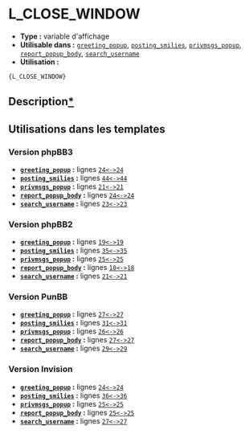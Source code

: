 # L_CLOSE_WINDOW
* __Type :__ variable d'affichage
* __Utilisable dans :__ [`greeting_popup`](../tpl/greeting_popup.md#readme), [`posting_smilies`](../tpl/posting_smilies.md#readme), [`privmsgs_popup`](../tpl/privmsgs_popup.md#readme), [`report_popup_body`](../tpl/report_popup_body.md#readme), [`search_username`](../tpl/search_username.md#readme)
* __Utilisation :__

```html
{L_CLOSE_WINDOW}
```

## Description[*](https://fa-tvars.appspot.com/var/L_CLOSE_WINDOW)
## Utilisations dans les templates

### Version phpBB3
* __[`greeting_popup`](../tpl/greeting_popup.md#readme) :__ lignes [`24`](../src/prosilver/greeting_popup.tpl#L24)[`<->`](../src/prosilver/greeting_popup.tpl#L24-L24)[`24`](../src/prosilver/greeting_popup.tpl#L24)
* __[`posting_smilies`](../tpl/posting_smilies.md#readme) :__ lignes [`44`](../src/prosilver/posting_smilies.tpl#L44)[`<->`](../src/prosilver/posting_smilies.tpl#L44-L44)[`44`](../src/prosilver/posting_smilies.tpl#L44)
* __[`privmsgs_popup`](../tpl/privmsgs_popup.md#readme) :__ lignes [`21`](../src/prosilver/privmsgs_popup.tpl#L21)[`<->`](../src/prosilver/privmsgs_popup.tpl#L21-L21)[`21`](../src/prosilver/privmsgs_popup.tpl#L21)
* __[`report_popup_body`](../tpl/report_popup_body.md#readme) :__ lignes [`24`](../src/prosilver/report_popup_body.tpl#L24)[`<->`](../src/prosilver/report_popup_body.tpl#L24-L24)[`24`](../src/prosilver/report_popup_body.tpl#L24)
* __[`search_username`](../tpl/search_username.md#readme) :__ lignes [`23`](../src/prosilver/search_username.tpl#L23)[`<->`](../src/prosilver/search_username.tpl#L23-L23)[`23`](../src/prosilver/search_username.tpl#L23)

### Version phpBB2
* __[`greeting_popup`](../tpl/greeting_popup.md#readme) :__ lignes [`19`](../src/subsilver/greeting_popup.tpl#L19)[`<->`](../src/subsilver/greeting_popup.tpl#L19-L19)[`19`](../src/subsilver/greeting_popup.tpl#L19)
* __[`posting_smilies`](../tpl/posting_smilies.md#readme) :__ lignes [`35`](../src/subsilver/posting_smilies.tpl#L35)[`<->`](../src/subsilver/posting_smilies.tpl#L35-L35)[`35`](../src/subsilver/posting_smilies.tpl#L35)
* __[`privmsgs_popup`](../tpl/privmsgs_popup.md#readme) :__ lignes [`25`](../src/subsilver/privmsgs_popup.tpl#L25)[`<->`](../src/subsilver/privmsgs_popup.tpl#L25-L25)[`25`](../src/subsilver/privmsgs_popup.tpl#L25)
* __[`report_popup_body`](../tpl/report_popup_body.md#readme) :__ lignes [`18`](../src/subsilver/report_popup_body.tpl#L18)[`<->`](../src/subsilver/report_popup_body.tpl#L18-L18)[`18`](../src/subsilver/report_popup_body.tpl#L18)
* __[`search_username`](../tpl/search_username.md#readme) :__ lignes [`21`](../src/subsilver/search_username.tpl#L21)[`<->`](../src/subsilver/search_username.tpl#L21-L21)[`21`](../src/subsilver/search_username.tpl#L21)

### Version PunBB
* __[`greeting_popup`](../tpl/greeting_popup.md#readme) :__ lignes [`27`](../src/punbb/greeting_popup.tpl#L27)[`<->`](../src/punbb/greeting_popup.tpl#L27-L27)[`27`](../src/punbb/greeting_popup.tpl#L27)
* __[`posting_smilies`](../tpl/posting_smilies.md#readme) :__ lignes [`31`](../src/punbb/posting_smilies.tpl#L31)[`<->`](../src/punbb/posting_smilies.tpl#L31-L31)[`31`](../src/punbb/posting_smilies.tpl#L31)
* __[`privmsgs_popup`](../tpl/privmsgs_popup.md#readme) :__ lignes [`26`](../src/punbb/privmsgs_popup.tpl#L26)[`<->`](../src/punbb/privmsgs_popup.tpl#L26-L26)[`26`](../src/punbb/privmsgs_popup.tpl#L26)
* __[`report_popup_body`](../tpl/report_popup_body.md#readme) :__ lignes [`27`](../src/punbb/report_popup_body.tpl#L27)[`<->`](../src/punbb/report_popup_body.tpl#L27-L27)[`27`](../src/punbb/report_popup_body.tpl#L27)
* __[`search_username`](../tpl/search_username.md#readme) :__ lignes [`29`](../src/punbb/search_username.tpl#L29)[`<->`](../src/punbb/search_username.tpl#L29-L29)[`29`](../src/punbb/search_username.tpl#L29)

### Version Invision
* __[`greeting_popup`](../tpl/greeting_popup.md#readme) :__ lignes [`24`](../src/invision/greeting_popup.tpl#L24)[`<->`](../src/invision/greeting_popup.tpl#L24-L24)[`24`](../src/invision/greeting_popup.tpl#L24)
* __[`posting_smilies`](../tpl/posting_smilies.md#readme) :__ lignes [`36`](../src/invision/posting_smilies.tpl#L36)[`<->`](../src/invision/posting_smilies.tpl#L36-L36)[`36`](../src/invision/posting_smilies.tpl#L36)
* __[`privmsgs_popup`](../tpl/privmsgs_popup.md#readme) :__ lignes [`25`](../src/invision/privmsgs_popup.tpl#L25)[`<->`](../src/invision/privmsgs_popup.tpl#L25-L25)[`25`](../src/invision/privmsgs_popup.tpl#L25)
* __[`report_popup_body`](../tpl/report_popup_body.md#readme) :__ lignes [`25`](../src/invision/report_popup_body.tpl#L25)[`<->`](../src/invision/report_popup_body.tpl#L25-L25)[`25`](../src/invision/report_popup_body.tpl#L25)
* __[`search_username`](../tpl/search_username.md#readme) :__ lignes [`27`](../src/invision/search_username.tpl#L27)[`<->`](../src/invision/search_username.tpl#L27-L27)[`27`](../src/invision/search_username.tpl#L27)

